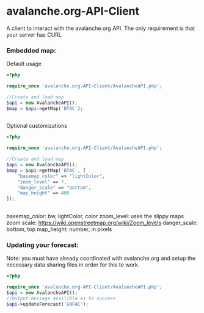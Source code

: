 # avalanche.org-API-Client
A client to interact with the avalanche.org API. The only requirement is that your server has CURL<br>
<h3>Embedded map:</h3>

Default usage

```php
<?php

require_once 'avalanche.org-API-Client/AvalancheAPI.php';

//Create and load map
$api = new AvalancheAPI();
$map = $api->getMap('BTAC');
    
```

Optional customizations

```php
<?php

require_once 'avalanche.org-API-Client/AvalancheAPI.php';

//Create and load map
$api = new AvalancheAPI();
$map = $api->getMap('BTAC', [
    "basemap_color" => "lightColor",
    "zoom_level" => 7,
    "danger_scale" => "bottom",
    "map_height" => 400
]);
    
```
basemap_color: bw, lightColor, color
zoom_level: uses the slippy maps zoom scale: https://wiki.openstreetmap.org/wiki/Zoom_levels
danger_scale: bottom, top
map_height: number, in pixels

<h3>Updating your forecast:</h3>
<p>Note: you must have already coordinated with avalanche.org and setup the necessary data sharing files in order for this to work.</p>

```php
<?php

require_once 'avalanche.org-API-Client/AvalancheAPI.php';
$api = new AvalancheAPI();
//Output message availible as to success
$api->updateForecast('GNFAC');
    
```

